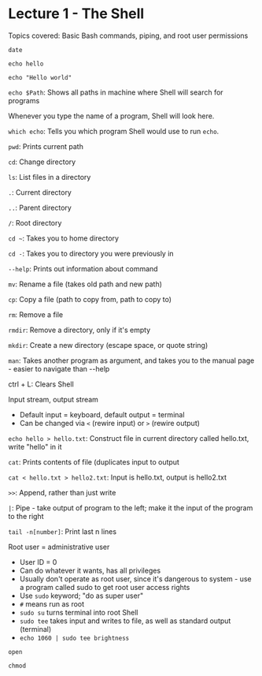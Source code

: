 # Lecture 1 - The Shell

Topics covered: Basic Bash commands, piping, and root user permissions

`date`

`echo hello`

`echo "Hello world"`

`echo $Path`: Shows all paths in machine where Shell will search for programs

Whenever you type the name of a program, Shell will look here.

`which echo`: Tells you which program Shell would use to run `echo`.

`pwd`: Prints current path

`cd`: Change directory

`ls`: List files in a directory

`.`: Current directory

`..`: Parent directory

`/`: Root directory

`cd ~`: Takes you to home directory

`cd -`: Takes you to directory you were previously in

`--help`: Prints out information about command

`mv`: Rename a file (takes old path and new path)

`cp`: Copy a file (path to copy from, path to copy to)

`rm`: Remove a file 

`rmdir`: Remove a directory, only if it's empty

`mkdir`: Create a new directory (escape space, or quote string)

`man`: Takes another program as argument, and takes you to the manual page - easier to navigate than --help

ctrl + L: Clears Shell

Input stream, output stream
- Default input = keyboard, default output = terminal
- Can be changed via `<` (rewire input) or `>` (rewire output)

`echo hello > hello.txt`: Construct file in current directory called hello.txt, write "hello" in it

`cat`: Prints contents of file (duplicates input to output

`cat < hello.txt > hello2.txt`: Input is hello.txt, output is hello2.txt

`>>`: Append, rather than just write

`|`: Pipe - take output of program to the left; make it the input of the program to the right

`tail -n[number]`: Print last n lines

Root user = administrative user
- User ID = 0
- Can do whatever it wants, has all privileges
- Usually don't operate as root user, since it's dangerous to system - use a program called sudo to get root user access rights
- Use `sudo` keyword; "do as super user"
- `#` means run as root
- `sudo su` turns terminal into root Shell
- `sudo tee` takes input and writes to file, as well as standard output (terminal)
- `echo 1060 | sudo tee brightness`

`open`

`chmod`